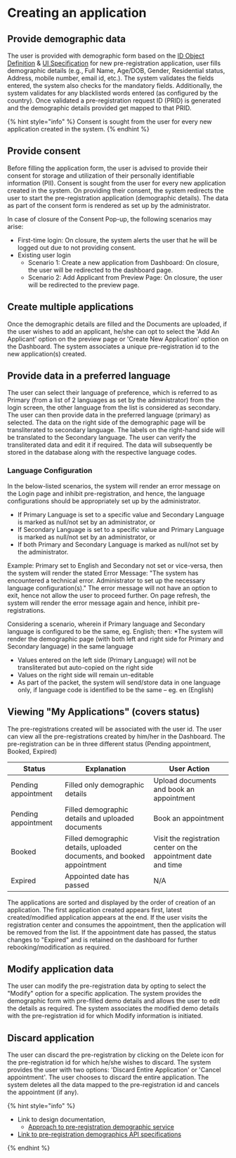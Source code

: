 #  Creating an application

##  Provide demographic data 

The user is provided with demographic form based on the [ID Object Definition](MOSIP-ID-Object-Definition.md) & [UI Specification](UI-Specification-for-Pre-Registration.md) for new pre-registration application, user fills demographic details (e.g., Full Name, Age/DOB, Gender, Residential status, Address, mobile number, email id, etc.). The system validates the fields entered, the system also checks for the mandatory fields. Additionally, the system validates for any blacklisted words entered (as configured by the country). Once validated a pre-registration request ID (PRID) is generated and the demographic details provided get mapped to that PRID.

{% hint style="info" %}
Consent is sought from the user for every new application created in the system.
{% endhint %}

## Provide consent 

Before filling the application form, the user is advised to provide their consent for storage and utilization of their personally identifiable information (PII). Consent is sought from the user for every new application created in the system. On providing their consent, the system redirects the user to start the pre-registration application (demographic details). The data as part of the consent form is rendered as set up by the administrator.

In case of closure of the Consent Pop-up, the following scenarios may arise:

* First-time login: On closure, the system alerts the user that he will be logged out due to not providing consent.
* Existing user login
   * Scenario 1: Create a new application from Dashboard: On closure, the user will be redirected to the dashboard page.
   * Scenario 2: Add Applicant from Preview Page: On closure, the user will be redirected to the preview page.

## Create multiple applications 

Once the demographic details are filled and the Documents are uploaded, if the user wishes to add an applicant, he/she can opt to select the 'Add An Applicant' option on the preview page or 'Create New Application' option on the Dashboard. The system associates a unique pre-registration id to the new application(s) created.

## Provide data in a preferred language 

The user can select their language of preference, which is referred to as Primary (from a list of 2 languages as set by the administrator) from the login screen, the other language from the list is considered as secondary. The user can then provide data in the preferred language (primary) as selected. The data on the right side of the demographic page will be transliterated to secondary language. The labels on the right-hand side will be translated to the Secondary language. The user can verify the transliterated data and edit it if required. The data will subsequently be stored in the database along with the respective language codes.

### Language Configuration 

In the below-listed scenarios, the system will render an error message on the Login page and inhibit pre-registration, and hence, the language configurations should be appropriately set up by the administrator.
* If Primary Language is set to a specific value and Secondary Language is marked as null/not set by an administrator, or
* If Secondary Language is set to a specific value and Primary Language is marked as null/not set by an administrator, or
* If both Primary and Secondary Language is marked as null/not set by the administrator.
   
Example: Primary set to English and Secondary not set or vice-versa, then the system will render the stated Error Message: "The system has encountered a technical error. Administrator to set up the necessary language configuration(s)." The error message will not have an option to exit, hence not allow the user to proceed further. On page refresh, the system will render the error message again and hence, inhibit pre-registrations. 

Considering a scenario, wherein if Primary language and Secondary language is configured to be the same, eg. English; then:
*The system will render the demographic page (with both left and right side for Primary and Secondary language) in the same language
* Values entered on the left side (Primary Language) will not be transliterated but auto-copied on the right side
* Values on the right side will remain un-editable
* As part of the packet, the system will send/store data in one language only, if language code is identified to be the same – eg. en (English)

##  Viewing "My Applications" (covers status) 
The pre-registrations created will be associated with the user id. The user can view all the pre-registrations created by him/her in the Dashboard. The pre-registration can be in three different status (Pending appointment, Booked, Expired)

|Status|Explanation|User Action|
|------|-----|-----|
|Pending appointment|Filled only demographic details|Upload documents and book an appointment|
|Pending appointment|Filled demographic details and uploaded documents |Book an appointment|
|Booked|  Filled demographic details, uploaded documents, and booked appointment|Visit the registration center on the appointment date and time|
|Expired| Appointed date has passed|N/A

The applications are sorted and displayed by the order of creation of an application. The first application created appears first, latest created/modified application appears at the end. If the user visits the registration center and consumes the appointment, then the application will be removed from the list. If the appointment date has passed, the status changes to "Expired" and is retained on the dashboard for further rebooking/modification as required.

## Modify application data 
The user can modify the pre-registration data by opting to select the "Modify" option for a specific application. The system provides the demographic form with pre-filled demo details and allows the user to edit the details as required. The system associates the modified demo details with the pre-registration id for which Modify information is initiated.

## Discard application 
The user can discard the pre-registration by clicking on the Delete icon for the pre-registration id for which he/she wishes to discard. The system provides the user with two options: 'Discard Entire Application' or 'Cancel appointment'. The user chooses to discard the entire application. The system deletes all the data mapped to the pre-registration id and cancels the appointment (if any).

{% hint style="info" %}

* Link to design documentation,
    * [Approach to pre-registration demographic service](https://github.com/mosip/pre-registration/blob/1.1.5/design/pre-registration/pre-registration-demographic-service.md)
* [Link to pre-registration demographics API specifications](../../../api-reference/Pre-Registration-APIs.md#demographic-service-public)

{% endhint %}